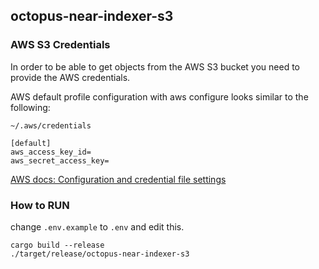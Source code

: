 ## octopus-near-indexer-s3

### AWS S3 Credentials

In order to be able to get objects from the AWS S3 bucket you need to provide the AWS credentials.

AWS default profile configuration with aws configure looks similar to the following:

`~/.aws/credentials`
```
[default]
aws_access_key_id=
aws_secret_access_key=
```

[AWS docs: Configuration and credential file settings](https://docs.aws.amazon.com/cli/latest/userguide/cli-configure-files.html)

### How to RUN

change `.env.example` to `.env` and edit this.

```shell
cargo build --release
./target/release/octopus-near-indexer-s3
```